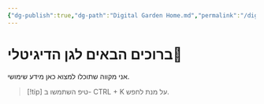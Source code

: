 ```yaml
---
{"dg-publish":true,"dg-path":"Digital Garden Home.md","permalink":"/digital-garden-home/","title":"000 Digital Garden Home","contentClasses":"rtl","tags":["gardenEntry"],"noteIcon":3}
---
```



#  ברוכים הבאים לגן הדיגיטלי🌳
אני מקווה שתוכלו למצוא כאן מידע שימושי.


>[!tip] טיפ
>השתמשו ב- CTRL + K על מנת לחפש.

